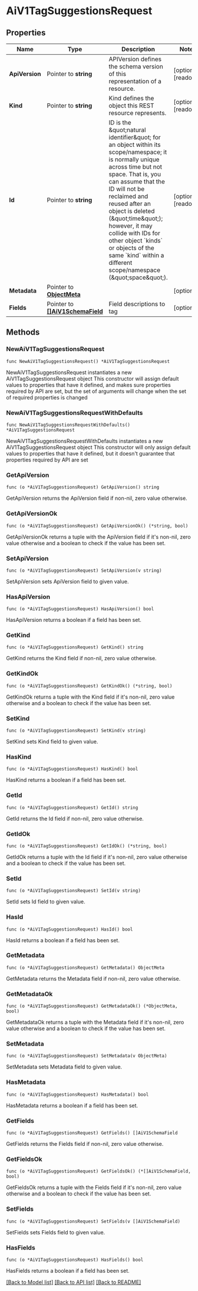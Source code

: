 # AiV1TagSuggestionsRequest

## Properties

Name | Type | Description | Notes
------------ | ------------- | ------------- | -------------
**ApiVersion** | Pointer to **string** | APIVersion defines the schema version of this representation of a resource. | [optional] [readonly] 
**Kind** | Pointer to **string** | Kind defines the object this REST resource represents. | [optional] [readonly] 
**Id** | Pointer to **string** | ID is the \&quot;natural identifier\&quot; for an object within its scope/namespace; it is normally unique across time but not space. That is, you can assume that the ID will not be reclaimed and reused after an object is deleted (\&quot;time\&quot;); however, it may collide with IDs for other object &#x60;kinds&#x60; or objects of the same &#x60;kind&#x60; within a different scope/namespace (\&quot;space\&quot;). | [optional] [readonly] 
**Metadata** | Pointer to [**ObjectMeta**](ObjectMeta.md) |  | [optional] 
**Fields** | Pointer to [**[]AiV1SchemaField**](AiV1SchemaField.md) | Field descriptions to tag | [optional] 

## Methods

### NewAiV1TagSuggestionsRequest

`func NewAiV1TagSuggestionsRequest() *AiV1TagSuggestionsRequest`

NewAiV1TagSuggestionsRequest instantiates a new AiV1TagSuggestionsRequest object
This constructor will assign default values to properties that have it defined,
and makes sure properties required by API are set, but the set of arguments
will change when the set of required properties is changed

### NewAiV1TagSuggestionsRequestWithDefaults

`func NewAiV1TagSuggestionsRequestWithDefaults() *AiV1TagSuggestionsRequest`

NewAiV1TagSuggestionsRequestWithDefaults instantiates a new AiV1TagSuggestionsRequest object
This constructor will only assign default values to properties that have it defined,
but it doesn't guarantee that properties required by API are set

### GetApiVersion

`func (o *AiV1TagSuggestionsRequest) GetApiVersion() string`

GetApiVersion returns the ApiVersion field if non-nil, zero value otherwise.

### GetApiVersionOk

`func (o *AiV1TagSuggestionsRequest) GetApiVersionOk() (*string, bool)`

GetApiVersionOk returns a tuple with the ApiVersion field if it's non-nil, zero value otherwise
and a boolean to check if the value has been set.

### SetApiVersion

`func (o *AiV1TagSuggestionsRequest) SetApiVersion(v string)`

SetApiVersion sets ApiVersion field to given value.

### HasApiVersion

`func (o *AiV1TagSuggestionsRequest) HasApiVersion() bool`

HasApiVersion returns a boolean if a field has been set.

### GetKind

`func (o *AiV1TagSuggestionsRequest) GetKind() string`

GetKind returns the Kind field if non-nil, zero value otherwise.

### GetKindOk

`func (o *AiV1TagSuggestionsRequest) GetKindOk() (*string, bool)`

GetKindOk returns a tuple with the Kind field if it's non-nil, zero value otherwise
and a boolean to check if the value has been set.

### SetKind

`func (o *AiV1TagSuggestionsRequest) SetKind(v string)`

SetKind sets Kind field to given value.

### HasKind

`func (o *AiV1TagSuggestionsRequest) HasKind() bool`

HasKind returns a boolean if a field has been set.

### GetId

`func (o *AiV1TagSuggestionsRequest) GetId() string`

GetId returns the Id field if non-nil, zero value otherwise.

### GetIdOk

`func (o *AiV1TagSuggestionsRequest) GetIdOk() (*string, bool)`

GetIdOk returns a tuple with the Id field if it's non-nil, zero value otherwise
and a boolean to check if the value has been set.

### SetId

`func (o *AiV1TagSuggestionsRequest) SetId(v string)`

SetId sets Id field to given value.

### HasId

`func (o *AiV1TagSuggestionsRequest) HasId() bool`

HasId returns a boolean if a field has been set.

### GetMetadata

`func (o *AiV1TagSuggestionsRequest) GetMetadata() ObjectMeta`

GetMetadata returns the Metadata field if non-nil, zero value otherwise.

### GetMetadataOk

`func (o *AiV1TagSuggestionsRequest) GetMetadataOk() (*ObjectMeta, bool)`

GetMetadataOk returns a tuple with the Metadata field if it's non-nil, zero value otherwise
and a boolean to check if the value has been set.

### SetMetadata

`func (o *AiV1TagSuggestionsRequest) SetMetadata(v ObjectMeta)`

SetMetadata sets Metadata field to given value.

### HasMetadata

`func (o *AiV1TagSuggestionsRequest) HasMetadata() bool`

HasMetadata returns a boolean if a field has been set.

### GetFields

`func (o *AiV1TagSuggestionsRequest) GetFields() []AiV1SchemaField`

GetFields returns the Fields field if non-nil, zero value otherwise.

### GetFieldsOk

`func (o *AiV1TagSuggestionsRequest) GetFieldsOk() (*[]AiV1SchemaField, bool)`

GetFieldsOk returns a tuple with the Fields field if it's non-nil, zero value otherwise
and a boolean to check if the value has been set.

### SetFields

`func (o *AiV1TagSuggestionsRequest) SetFields(v []AiV1SchemaField)`

SetFields sets Fields field to given value.

### HasFields

`func (o *AiV1TagSuggestionsRequest) HasFields() bool`

HasFields returns a boolean if a field has been set.


[[Back to Model list]](../README.md#documentation-for-models) [[Back to API list]](../README.md#documentation-for-api-endpoints) [[Back to README]](../README.md)


